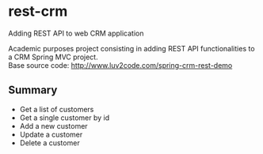 # rest-crm
Adding REST API to web CRM application

Academic purposes project consisting in adding REST API functionalities to a CRM Spring MVC project.  
Base source code: http://www.luv2code.com/spring-crm-rest-demo

## Summary
  - Get a list of customers
  - Get a single customer by id
  - Add a new customer
  - Update a customer
  - Delete a customer
